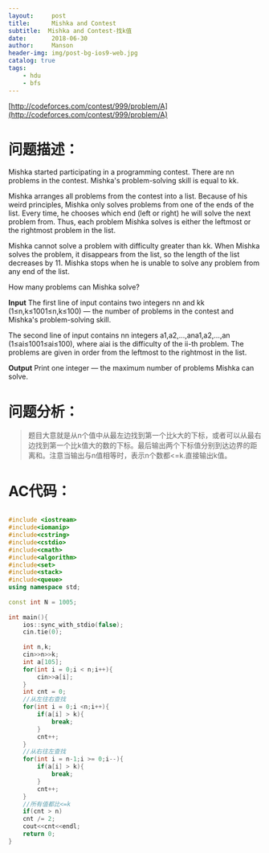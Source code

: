 ```yaml
---
layout:     post
title:      Mishka and Contest
subtitle:  Mishka and Contest-找k值
date:       2018-06-30
author:     Manson
header-img: img/post-bg-ios9-web.jpg
catalog: true
tags:
    - hdu
    - bfs
---
```

[http://codeforces.com/contest/999/problem/A](http://codeforces.com/contest/999/problem/A)
# 问题描述：
Mishka started participating in a programming contest. There are nn problems in the contest. Mishka's problem-solving skill is equal to kk.

Mishka arranges all problems from the contest into a list. Because of his weird principles, Mishka only solves problems from one of the ends of the list. Every time, he chooses which end (left or right) he will solve the next problem from. Thus, each problem Mishka solves is either the leftmost or the rightmost problem in the list.

Mishka cannot solve a problem with difficulty greater than kk. When Mishka solves the problem, it disappears from the list, so the length of the list decreases by 11. Mishka stops when he is unable to solve any problem from any end of the list.

How many problems can Mishka solve?

**Input**
The first line of input contains two integers nn and kk (1≤n,k≤1001≤n,k≤100) — the number of problems in the contest and Mishka's problem-solving skill.

The second line of input contains nn integers a1,a2,…,ana1,a2,…,an (1≤ai≤1001≤ai≤100), where aiai is the difficulty of the ii-th problem. The problems are given in order from the leftmost to the rightmost in the list.

**Output**
Print one integer — the maximum number of problems Mishka can solve.

# 问题分析：
>题目大意就是从n个值中从最左边找到第一个比k大的下标，或者可以从最右边找到第一个比k值大的数的下标。最后输出两个下标值分别到达边界的距离和。注意当输出与n值相等时，表示n个数都<=k.直接输出k值。

# AC代码：

```c++

#include <iostream>
#include<iomanip>
#include<cstring>
#include<cstdio>
#include<cmath>
#include<algorithm>
#include<set>
#include<stack>
#include<queue>
using namespace std;
 
const int N = 1005;
 
int main(){
	ios::sync_with_stdio(false);
	cin.tie(0);
	
	int n,k;
	cin>>n>>k;
	int a[105];
	for(int i = 0;i < n;i++){
		cin>>a[i];
	}
	int cnt = 0;
	//从左往右查找 
	for(int i = 0;i <n;i++){
		if(a[i] > k){
			break;
		}
		cnt++;
	}
	//从右往左查找 
	for(int i = n-1;i >= 0;i--){
		if(a[i] > k){
			break;
		}
		cnt++;
	}
	//所有值都比<=k 
	if(cnt > n)
	cnt /= 2;
	cout<<cnt<<endl;
	return 0;
}




```
	
